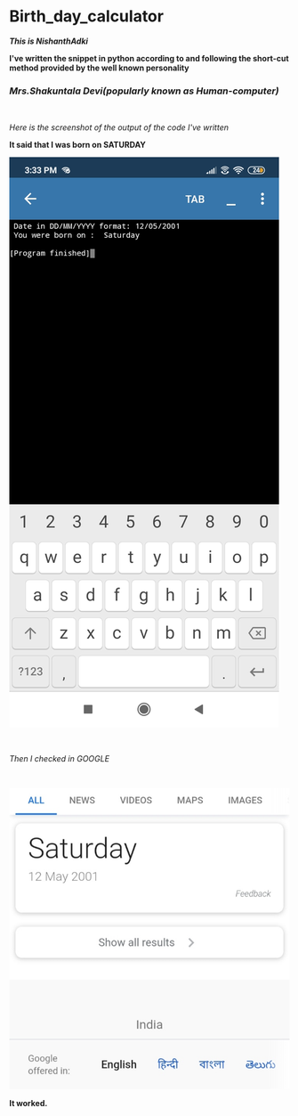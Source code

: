 # Birth_day_calculator

_**This is NishanthAdki**_

**I've written the snippet in python according to and following the short-cut method provided by the well known personality**<br/>

###  _Mrs.Shakuntala Devi(popularly known as Human-computer)_

</br>

_Here is the screenshot of the output of the code I've written_

**It said that I was born on SATURDAY**

![image](https://github.com/Invincible-ni/Birth_day_calculator/blob/master/Screenshot_2020-08-09-15-33-24-900_ru.iiec.pydroid3.jpg)

</br>

_Then I checked in GOOGLE_

<br/>

![image](https://github.com/Invincible-ni/Birth_day_calculator/blob/master/IMG_20200809_154424.jpg)

**It worked.**
